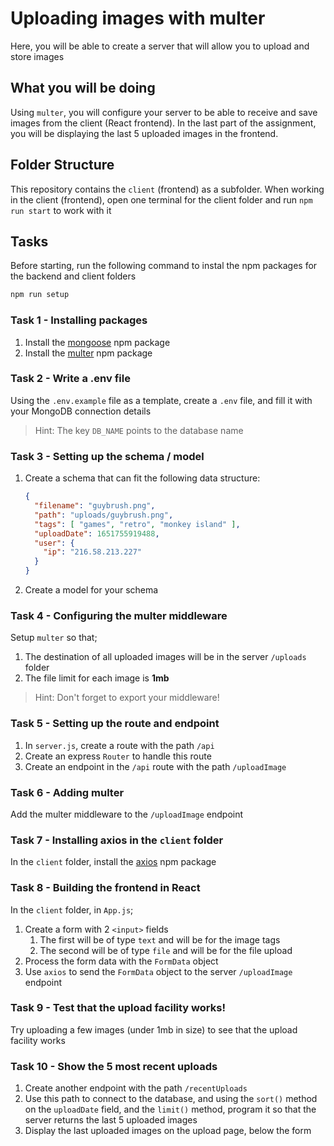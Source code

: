 # Uploading images with multer

Here, you will be able to create a server that will allow you to upload and store images

## What you will be doing

Using `multer`, you will configure your server to be able to receive and save images from the client (React frontend). In the last part of the assignment, you will be displaying the last 5 uploaded images in the frontend.

## Folder Structure

This repository contains the `client` (frontend) as a subfolder. When working in the client (frontend), open one terminal for the client folder and run `npm run start` to work with it

## Tasks

Before starting, run the following command to instal the npm packages for the backend and client folders

```bash
npm run setup
```

### Task 1 - Installing packages

1. Install the [mongoose](https://www.npmjs.com/package/mongoose) npm package
2. Install the [multer](https://www.npmjs.com/package/multer) npm package

### Task 2 - Write a .env file

Using the `.env.example` file as a template, create a `.env` file, and fill it with your MongoDB connection details

> Hint: The key `DB_NAME` points to the database name

### Task 3 - Setting up the schema / model

1. Create a schema that can fit the following data structure:

    ```JSON
    {
      "filename": "guybrush.png",
      "path": "uploads/guybrush.png",
      "tags": [ "games", "retro", "monkey island" ],
      "uploadDate": 1651755919488,
      "user": {
        "ip": "216.58.213.227"
      }
    }
    ```

2. Create a model for your schema

### Task 4 - Configuring the multer middleware

Setup `multer` so that;

1. The destination of all uploaded images will be in the server `/uploads` folder
2. The file limit for each image is **1mb**

> Hint: Don't forget to export your middleware!

### Task 5 - Setting up the route and endpoint

1. In `server.js`, create a route with the path `/api`
2. Create an express `Router` to handle this route
3. Create an endpoint in the `/api` route with the path `/uploadImage`

### Task 6 - Adding multer

Add the multer middleware to the `/uploadImage` endpoint

### Task 7 - Installing axios in the `client` folder

In the `client` folder, install the [axios](https://www.npmjs.com/package/axios) npm package

### Task 8 - Building the frontend in React

In the `client` folder, in `App.js`;

1. Create a form with 2 `<input>` fields
   1. The first will be of type `text` and will be for the image tags
   2. The second will be of type `file` and will be for the file upload
2. Process the form data with the `FormData` object
3. Use `axios` to send the `FormData` object to the server `/uploadImage` endpoint

### Task 9 - Test that the upload facility works!

Try uploading a few images (under 1mb in size) to see that the upload facility works

### Task 10 - Show the 5 most recent uploads

1. Create another endpoint with the path `/recentUploads`
2. Use this path to connect to the database, and using the `sort()` method on the `uploadDate` field, and the `limit()` method, program it so that the server returns the last 5 uploaded images
3. Display the last uploaded images on the upload page, below the form
